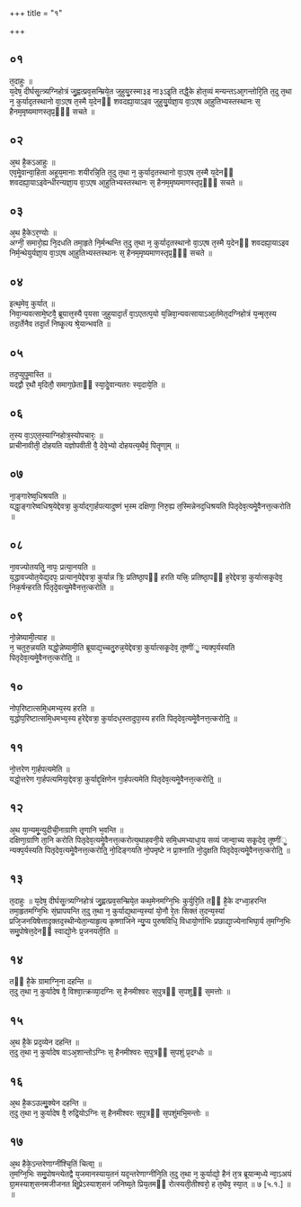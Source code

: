 +++
title = "१"

+++
## ०१
त᳘दाहुः ॥  
य᳘देष᳘ दीर्घसॗत्त्र्यग्निहोत्रं जु᳘ह्वत्प्रव᳘सन्म्रिये᳘त जुहुयु᳘रस्मा३इ ना३ऽइ᳘ति तद्धै᳘के होत᳘व्यं मन्यन्तऽआ᳘गन्तोरि᳘ति त᳘दु त᳘था न᳘ कुर्याद᳘तस्थानो वा᳘ऽएष त᳘स्मै य᳘देनᳫं शवदह्या᳘याऽइव जुहुयु᳘र्यज्ञा᳘य वा᳘ऽएष आ᳘हुतिभ्यस्तस्थानः स᳘ हैनम᳘मृष्यमाणस्तृप्र᳘ᳫं᳘ सचते ॥  
## ०२
अ᳘थ है᳘कऽआहुः ॥  
एव᳘मेॗवान्वा᳘हिता अहूय᳘मानाः शयीरन्नि᳘ति त᳘दु त᳘था न᳘ कुर्याद᳘तस्थानो वा᳘ऽएष त᳘स्मै य᳘देनᳫं शवदह्या᳘याऽइवेन्धीरन्यज्ञा᳘य वा᳘ऽएष आ᳘हुतिभ्यस्तस्थानः स᳘ हैनम᳘मृष्यमाणस्तृप्र᳘ᳫं᳘ सचते ॥ 
## ०३
अ᳘थ है᳘केऽर᳘ण्योः ॥  
अग्नी᳘ समारो᳘ह्य नि᳘दधति तमा᳘हृते नि᳘र्मन्थन्ति त᳘दु त᳘था न᳘ कुर्याद᳘तस्थानो वा᳘ऽएष त᳘स्मै य᳘देनᳫं शवदह्या᳘याऽइव निर्म᳘न्थेयुर्यज्ञा᳘य वा᳘ऽएष आ᳘हुतिभ्यस्तस्थानः स᳘ हैनम᳘मृष्यमाणस्तृप्र᳘ᳫं᳘ सचते ॥ 
## ०४
इत्थ᳘मेव᳘ कुर्यात् ॥  
निवा᳘न्यवत्सामे᳘ष्टवै᳘ ब्रूयात्त᳘स्यै प᳘यसा जुहुयादा᳘र्तं वा᳘ऽएतत्प᳘यो य᳘न्निवा᳘न्यवत्सायाऽआ᳘र्तमेत᳘दग्निहोत्रं य᳘न्मृत᳘स्य तदा᳘र्तेनैव तदा᳘र्तं निष्कृ᳘त्य श्रे᳘यान्भवति ॥  
## ०५
तद᳘प्युपॗमास्ति ॥  
यद्द्वौ र᳘थौ मृदितौ᳘ समाग᳘छेताᳫं स्या᳘देॗवान्यतरः स्य᳘दाये᳘ति ॥  
## ०६
त᳘स्य वा᳘ऽएत᳘स्याग्निहोत्र᳘स्योपचारः᳘ ॥  
प्राचीनावीती᳘ दोहयति यज्ञोपवीती वै᳘ देवे᳘भ्यो दोहयत्य᳘थैवं᳘ पितॄणा᳟म् ॥  
## ०७
ना᳘ङ्गारेष्व᳘धिश्रयति ॥  
यद्धा᳘ङ्गारेष्वधिश्र᳘येद्देवत्रा᳘ कुर्याद्गा᳘र्हपत्यादुष्णं भ᳘स्म दक्षिणा᳘ निरु᳘ह्य त᳘स्मिन्नेनद᳘धिश्रयति पितृदेव᳘त्यमेॗवैनत्त᳘त्करोति ॥  
## ०८
ना᳘वज्योतयतिॗ नापः᳘ प्रत्या᳘नयति ॥  
य᳘द्धावज्योत᳘येद्य᳘दपः᳘ प्रत्यान᳘येद्देवत्रा᳘ कुर्यान्न त्रिः᳘ प्रतिष्ठा᳘पᳫं हरति यत्त्रिः᳘ प्रतिष्ठा᳘पᳫं ह᳘रेद्देवत्रा᳘ कुर्यात्सकृ᳘देव᳘ निक᳘र्षन्हरति पितृदे᳘वत्यॗमेवैनत्त᳘त्करोति ॥  
## ०९
नो᳘न्नेष्यामी᳘त्याह ॥  
न᳘ चतुरु᳘न्नयति यद्धो᳘न्नेष्यामी᳘ति ब्रूयाद्य᳘च्चतु᳘रुन्न᳘येद्देवत्रा᳘ कुर्यात्सकृ᳘देव᳘ तूष्णींॗ न्यक्प᳘र्यस्यति पितृदेव᳘त्यमेॗवैनत्त᳘त्करोति᳟᳟ ॥  
## १०
नोप᳘रिष्टात्समि᳘धमभ्य᳘स्य हरति ॥  
य᳘द्धोप᳘रिष्टात्समि᳘धमभ्य᳘स्य ह᳘रेद्देवत्रा᳘ कुर्यादध᳘स्तादुपा᳘स्य हरति पितृदेव᳘त्यमेॗवैनत्त᳘त्करोति᳟᳟ ॥  
## ११
नो᳘त्तरेण गा᳘र्हपत्यमेति ॥  
यद्धो᳘त्तरेण गा᳘र्हपत्यमिया᳘द्देवत्रा᳘ कुर्याद्द᳘क्षिणेन गा᳘र्हपत्यमेति पितृदेव᳘त्यमेॗवैनत्त᳘त्करोति᳟᳟ ॥  
## १२
अ᳘थ या᳘न्यमू᳘न्युदीची᳘नाग्राणि तृ᳘णानि भ᳘वन्ति ॥  
दक्षिणा᳘ग्राणि ता᳘नि करोति पितृदेव᳘त्यमेॗवैनत्त᳘त्करोत्य᳘थाहवनी᳘ये समि᳘धमभ्याधा᳘य सव्यं जान्वा᳘च्य सकृ᳘देव᳘ तूष्णींॗ न्यक्प᳘र्यस्यति पितृदेव᳘त्यमेॗवैनत्त᳘त्करोति᳟᳟ नो᳘दिङ्गयति नो᳘पमृष्टे न प्रा᳘श्नाति नो᳘दुक्षति पितृदेव᳘त्यमेॗवैनत्त᳘त्करोति᳟᳟ ॥
## १३
त᳘दाहुः ॥ 
य᳘देष᳘ दीर्घसॗत्त्र्यग्निहोत्रं जु᳘ह्वत्प्रव᳘सन्म्रिये᳘त कथ᳘मेनमग्नि᳘भिः कुर्युरि᳘ति तᳫं है᳘के दग्ध्वा᳘हरन्ति तमा᳘हृतमग्नि᳘भिः सं᳘घ्रापयन्ति त᳘दु त᳘था न᳘ कुर्याद्य᳘थान्य᳘स्यां यो᳘नौ रे᳘तः सिक्तं त᳘दन्य᳘स्यां प्रजि᳘जनयिषेत्तादृक्तद᳘स्थीन्येता᳘न्याहृ᳘त्य कृष्णाजिने न्यु᳘प्य पुरुषविधि᳘ विधायो᳘र्णाभिः प्रछाद्या᳘ज्येनाभिघा᳘र्य त᳘मग्नि᳘भिः समु᳘पोषेत्त᳘देनᳫं स्वाद्यो᳘नेः प्र᳘जनयती᳘ति ॥  
## १४
तᳫं है᳘के ग्रामाग्नि᳘ना दहन्ति ॥  
त᳘दु त᳘था न᳘ कुर्यादेष वै᳘ विश्वा᳘त्क्रव्या᳘दग्निः स᳘ हैनमीश्वरः स᳘पुत्रᳫं स᳘पशुᳫं स᳘मत्तोः ॥  
## १५
अ᳘थ है᳘के प्रद᳘व्येन दहन्ति ॥  
त᳘दु त᳘था न᳘ कुर्यादेष वाऽअ᳘शान्तोऽग्निः स᳘ हैनमीश्वरः स᳘पुत्रᳫं स᳘पशुं प्र᳘दग्धोः ॥  
## १६
अ᳘थ है᳘कऽउल्मुॗक्येन दहन्ति ॥  
त᳘दु त᳘था न᳘ कुर्यादेष वै᳘ रुद्रि᳘योऽग्निः स᳘ हैनमीश्वरः स᳘पुत्रᳫं स᳘पशुंमभि᳘मन्तोः ॥
## १७
अ᳘थ हैके᳘ऽन्तरेणाग्नींश्चि᳘तिं चित्वा᳟ ॥  
त᳘मग्नि᳘भिः समु᳘पोषन्त्येतद्वै य᳘जमानस्याय᳘तनं यद᳘न्तरेणाग्नीनि᳘ति त᳘दु त᳘था न᳘ कुर्याद्यो᳘ हैनं त᳘त्र ब्रूयान्म᳘ध्ये न्वा᳘ऽअयं ग्रा᳘मस्याश᳘सनमजीजनत क्षिॗप्रेऽस्याश᳘सनं जनिष्य᳘ते प्रिय᳘तमᳫं रोत्स्यती᳘तीश्वरो᳘ ह त᳘थैव᳘ स्या᳘त् ॥ ७ [५.१.] ॥ ॥  
